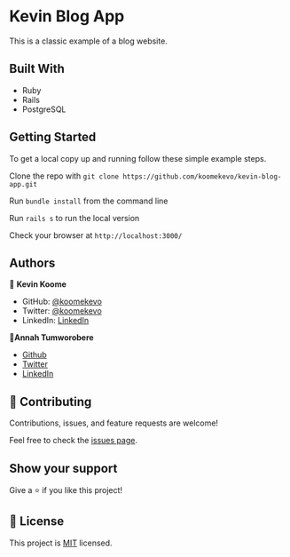 # Kevin Blog App

This is a classic example of a blog website. 

## Built With

- Ruby
- Rails
- PostgreSQL

## Getting Started

To get a local copy up and running follow these simple example steps.

Clone the repo with `git clone https://github.com/koomekevo/kevin-blog-app.git`

Run `bundle install` from the command line

Run `rails s` to run the local version

Check your browser at `http://localhost:3000/`

## Authors

👤 **Kevin Koome**

- GitHub: [@koomekevo](https://github.com/koomekevo)
- Twitter: [@koomekevo](https://twitter.com/koomekevo)
- LinkedIn: [LinkedIn](https://ke.linkedin.com/in/kevin-koome-aab84186)

👤**Annah Tumworobere**

- [Github](https://github.com/Tumworobere)
- [Twitter](https://twitter.com/Tannah2090)
- [LinkedIn](www.linkedin.com/in/annah-tumworobere-)

## 🤝 Contributing

Contributions, issues, and feature requests are welcome!

Feel free to check the [issues page](../../issues/).

## Show your support

Give a ⭐️ if you like this project!

## 📝 License

This project is [MIT](./MIT.md) licensed.